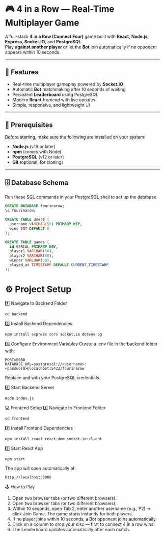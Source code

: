 # 🎮 4 in a Row — Real-Time Multiplayer Game

A full-stack **4 in a Row (Connect Four)** game built with **React**, **Node.js**, **Express**, **Socket.IO**, and **PostgreSQL**.  
Play **against another player** or let the **Bot** join automatically if no opponent appears within 10 seconds.

---

## 🧩 Features

- Real-time multiplayer gameplay powered by **Socket.IO**
- Automatic **Bot** matchmaking after 10 seconds of waiting
- Persistent **Leaderboard** using PostgreSQL
- Modern **React** frontend with live updates
- Simple, responsive, and lightweight UI

---

## 🧱 Prerequisites

Before starting, make sure the following are installed on your system:

- **Node.js** (v16 or later)
- **npm** (comes with Node)
- **PostgreSQL** (v12 or later)
- **Git** (optional, for cloning)

---

## 🗄️ Database Schema

Run these SQL commands in your PostgreSQL shell to set up the database:

```sql
CREATE DATABASE fourinarow;
\c fourinarow;

CREATE TABLE users (
  username VARCHAR(50) PRIMARY KEY,
  wins INT DEFAULT 0
);

CREATE TABLE games (
  id SERIAL PRIMARY KEY,
  player1 VARCHAR(50),
  player2 VARCHAR(50),
  winner VARCHAR(50),
  played_at TIMESTAMP DEFAULT CURRENT_TIMESTAMP
);
```

# ⚙️ Project Setup

1️⃣ Navigate to Backend Folder
```
cd backend
```

2️⃣ Install Backend Dependencies
```
npm install express cors socket.io dotenv pg
```

3️⃣ Configure Environment Variables
Create a .env file in the backend folder with:
```
PORT=8080
DATABASE_URL=postgresql://<username>:<password>@localhost:5432/fourinarow
```
Replace <username> and <password> with your PostgreSQL credentials.

4️⃣ Start Backend Server
```
node index.js
```

💻 Frontend Setup
1️⃣ Navigate to Frontend Folder
```
cd frontend
```

2️⃣ Install Frontend Dependencies
```
npm install react react-dom socket.io-client
```

3️⃣ Start React App
```
npm start
```


The app will open automatically at:
```
http://localhost:3000
```

🕹️ How to Play
1. Open two browser tabs (or two different browsers).
2. Open two browser tabs (or two different browsers).
3. Within 10 seconds, open Tab 2, enter another username (e.g., P2) → click Join Game. The game starts instantly for both players.
4. If no player joins within 10 seconds, a Bot opponent joins automatically.
5. Click on a column to drop your disc — first to connect 4 in a row wins!
6. The Leaderboard updates automatically after each match.

